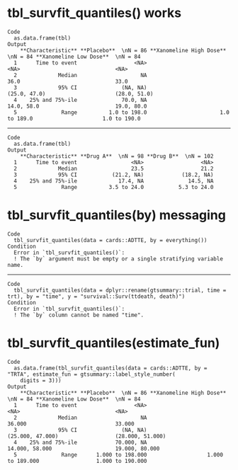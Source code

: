 # tbl_survfit_quantiles() works

    Code
      as.data.frame(tbl)
    Output
        **Characteristic** **Placebo**  \nN = 86 **Xanomeline High Dose**  \nN = 84 **Xanomeline Low Dose**  \nN = 84
      1      Time to event                  <NA>                               <NA>                              <NA>
      2             Median                    NA                               36.0                              33.0
      3             95% CI              (NA, NA)                       (25.0, 47.0)                      (28.0, 51.0)
      4    25% and 75%-ile              70.0, NA                         14.0, 58.0                        19.0, 80.0
      5              Range          1.0 to 198.0                       1.0 to 189.0                      1.0 to 190.0

---

    Code
      as.data.frame(tbl)
    Output
        **Characteristic** **Drug A**  \nN = 98 **Drug B**  \nN = 102
      1      Time to event                 <NA>                  <NA>
      2             Median                 23.5                  21.2
      3             95% CI           (21.2, NA)            (18.2, NA)
      4    25% and 75%-ile             17.4, NA              14.5, NA
      5              Range          3.5 to 24.0           5.3 to 24.0

# tbl_survfit_quantiles(by) messaging

    Code
      tbl_survfit_quantiles(data = cards::ADTTE, by = everything())
    Condition
      Error in `tbl_survfit_quantiles()`:
      ! The `by` argument must be empty or a single stratifying variable name.

---

    Code
      tbl_survfit_quantiles(data = dplyr::rename(gtsummary::trial, time = trt), by = "time", y = "survival::Surv(ttdeath, death)")
    Condition
      Error in `tbl_survfit_quantiles()`:
      ! The `by` column cannot be named "time".

# tbl_survfit_quantiles(estimate_fun)

    Code
      as.data.frame(tbl_survfit_quantiles(data = cards::ADTTE, by = "TRTA", estimate_fun = gtsummary::label_style_number(
        digits = 3)))
    Output
        **Characteristic** **Placebo**  \nN = 86 **Xanomeline High Dose**  \nN = 84 **Xanomeline Low Dose**  \nN = 84
      1      Time to event                  <NA>                               <NA>                              <NA>
      2             Median                    NA                             36.000                            33.000
      3             95% CI              (NA, NA)                   (25.000, 47.000)                  (28.000, 51.000)
      4    25% and 75%-ile            70.000, NA                     14.000, 58.000                    19.000, 80.000
      5              Range      1.000 to 198.000                   1.000 to 189.000                  1.000 to 190.000


